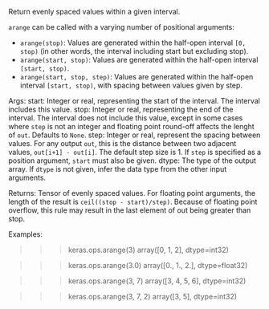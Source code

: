 Return evenly spaced values within a given interval.

`arange` can be called with a varying number of positional arguments:
* `arange(stop)`: Values are generated within the half-open interval
    `[0, stop)` (in other words, the interval including start but excluding
    stop).
* `arange(start, stop)`: Values are generated within the half-open interval
    `[start, stop)`.
* `arange(start, stop, step)`: Values are generated within the half-open
    interval `[start, stop)`, with spacing between values given by step.

Args:
    start: Integer or real, representing the start of the interval. The
        interval includes this value.
    stop: Integer or real, representing the end of the interval. The
        interval does not include this value, except in some cases where
        `step` is not an integer and floating point round-off affects the
        lenght of `out`. Defaults to `None`.
    step: Integer or real, represent the spacing between values. For any
        output `out`, this is the distance between two adjacent values,
        `out[i+1] - out[i]`. The default step size is 1. If `step` is
        specified as a position argument, `start` must also be given.
    dtype: The type of the output array. If `dtype` is not given, infer the
        data type from the other input arguments.

Returns:
    Tensor of evenly spaced values.
    For floating point arguments, the length of the result is
    `ceil((stop - start)/step)`. Because of floating point overflow, this
    rule may result in the last element of out being greater than stop.

Examples:
>>> keras.ops.arange(3)
array([0, 1, 2], dtype=int32)

>>> keras.ops.arange(3.0)
array([0., 1., 2.], dtype=float32)

>>> keras.ops.arange(3, 7)
array([3, 4, 5, 6], dtype=int32)

>>> keras.ops.arange(3, 7, 2)
array([3, 5], dtype=int32)
